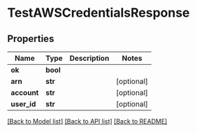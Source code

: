 # TestAWSCredentialsResponse


## Properties

Name | Type | Description | Notes
------------ | ------------- | ------------- | -------------
**ok** | **bool** |  | 
**arn** | **str** |  | [optional] 
**account** | **str** |  | [optional] 
**user_id** | **str** |  | [optional] 

[[Back to Model list]](../#documentation-for-models) [[Back to API list]](../#documentation-for-api-endpoints) [[Back to README]](../)


